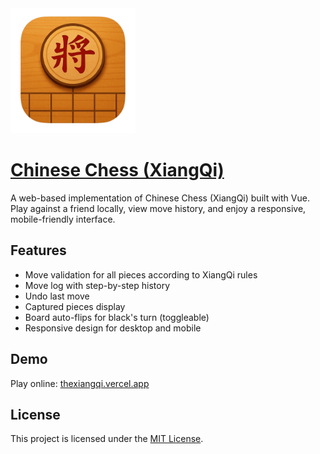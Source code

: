 <img src="/public/logo.png" width="200">

# [Chinese Chess (XiangQi)](https://thexiangqi.vercel.app)

A web-based implementation of Chinese Chess (XiangQi) built with Vue. Play against a friend locally, view move history, and enjoy a responsive, mobile-friendly interface.

## Features

- Move validation for all pieces according to XiangQi rules
- Move log with step-by-step history
- Undo last move
- Captured pieces display
- Board auto-flips for black's turn (toggleable)
- Responsive design for desktop and mobile

## Demo

Play online: [thexiangqi.vercel.app](https://thexiangqi.vercel.app)

## License

This project is licensed under the [MIT License](LICENSE).

